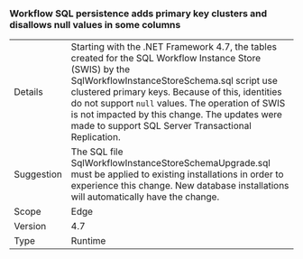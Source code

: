 ### Workflow SQL persistence adds primary key clusters and disallows null values in some columns

|   |   |
|---|---|
|Details|Starting with the .NET Framework 4.7, the tables created for the SQL Workflow Instance Store (SWIS) by the SqlWorkflowInstanceStoreSchema.sql script use clustered primary keys. Because of this, identities do not support <code>null</code> values. The operation of SWIS is not impacted by this change. The updates were made to support SQL Server Transactional Replication.|
|Suggestion|The SQL file SqlWorkflowInstanceStoreSchemaUpgrade.sql must be applied to existing installations in order to experience this change. New database installations will automatically have the change.|
|Scope|Edge|
|Version|4.7|
|Type|Runtime|

